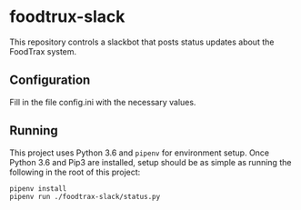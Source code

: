 # foodtrux-slack

This repository controls a slackbot that posts status updates about the
FoodTrax system.

## Configuration

Fill in the file config.ini with the necessary values.

## Running

This project uses Python 3.6 and `pipenv` for environment setup. Once Python 3.6 and Pip3 are installed, setup should be as simple as running the following in the root of this project:

```
pipenv install
pipenv run ./foodtrax-slack/status.py
```
